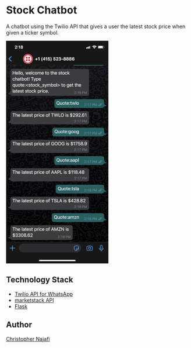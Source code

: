 # Stock Chatbot

A chatbot using the Twilio API that gives a user the latest stock price when given a ticker symbol.

![Stock Chatbot](./screenshots/screenshot1.png)

<!-- Screenshot: scale image, 25% -->

## Technology Stack

- [Twilio API for WhatsApp](https://www.twilio.com/whatsapp)
- [marketstack API](https://marketstack.com/)
- [Flask](https://flask.palletsprojects.com/)

## Author

[Christopher Najafi](https://www.chrisnajafi.com/)
